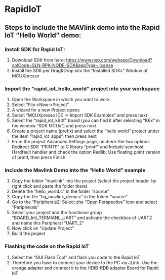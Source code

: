 # RapidIoT
## Steps to include the MAVlink demo into the Rapid IoT “Hello World” demo:
###	Install SDK for Rapid IoT:
1.	Download SDK from here: https://www.nxp.com/webapp/Download?colCode=SLN-RPK-NODE-SDK&appType=license 
2.	Install the SDK per Drag&Drop into the “Installed SDKs” Window of MCUXpresso
###	Import the “rapid_iot_hello_world” project into your workspace
1.	Open the Workspace in which you want to work.
2.	Select “File->New->Project”
3.	A wizard for a new Project opens
4.	Select “MCUXpresso IDE -> Import SDK Examples” and press next
5.	Select the “rapid_iot_k64f” board (you can find it after selecting “K6x” in the window “SDK MCUs”) and press next
6.	Create a project name (prefix) and select the “hello world” project under the item “rapid_iot_apps”, then press next
7.	From the project Advanced Settings page, uncheck the two options Redirect SDK “PRINTF” to C library “printf” and Include semihost Hardfault handler and check the option Redlib: Use floating point version of printf, then press Finish
###	Include the Mavlink Demo into the “Hello World” example
1.	Copy the folder “mavlink” into the project (select the project header by right click and paste the folder there)
2.	Delete the “hello_world.c” in the folder “source”
3.	Copy the file “hg_mavlink_demo.c” in the folder “source”
4.	Go to the “Peripherals2: Select zhe “Open Perspective” Icon and select “Peripherals”
5.	Select your project and the functional group “BOARD_Init_TERMIANL_UART” and activate the checkbox of UART2 and name this Peripheral “UART_2”
6.	Now click on “Update Project”
7.	Build the project
###	Flashing the code on the Rapid IoT
1.	Select the “GUI Flash Tool” and flash you code to the Rapid IoT
2.	Therefore you have to connect your device to the PC via JLink. Use the orange adapter and connect it to the HDIB-RDB adapter Board for Rapid IoT

